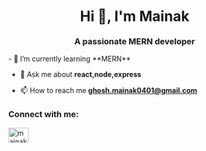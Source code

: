 <h1 align="center">Hi 👋, I'm Mainak</h1>
<h3 align="center">A passionate MERN developer</h3>
- 🌱 I’m currently learning **MERN**

- 💬 Ask me about **react,node,express**

- 📫 How to reach me **ghosh.mainak0401@gmail.com**

<h3 align="left">Connect with me:</h3>
<p align="left">
<!-- <a href="https://twitter.com/Mindless_trader" target="blank"><img align="center" src="https://upload.wikimedia.org/wikipedia/commons/4/4f/Twitter-logo.svg" alt="mindless_trader" height="30" width="40" /></a> -->
<a href="https://www.leetcode.com/mainak794" target="blank"><img align="center" src="https://upload.wikimedia.org/wikipedia/commons/a/ab/LeetCode_logo_white_no_text.svg" alt="mainak794" height="30" width="40" /></a>
</p>


